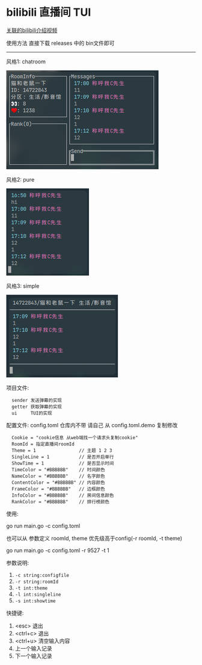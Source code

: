 # bilibili 直播间 TUI

[关联的bilibili介绍视频](https://www.bilibili.com/video/bv1gG411G7XG)

使用方法 直接下载 releases 中的 bin文件即可

---

风格1: chatroom

![t1](./theme1.png)

风格2: pure

![t2](./theme2.png)

风格3: simple

![t3](./theme3.png)

项目文件:

```plaintext
  sender 发送弹幕的实现
  getter 获取弹幕的实现
  ui     TUI的实现
```

配置文件: config.toml 仓库内不带 请自己 从 config.toml.demo 复制修改

```plaintext
  Cookie = "cookie信息 从web端找一个请求头复制cookie"
  RoomId = 指定直播间roomId
  Theme = 1                // 主题 1 2 3
  SingleLine = 1           // 是否开启单行
  ShowTime = 1             // 是否显示时间
  TimeColor = "#BBBBBB"    // 时间颜色
  NameColor = "#BBBBBB"    // 名字颜色
  ContentColor = "#BBBBBB" // 内容颜色
  FrameColor = "#BBBBBB"   // 边框颜色
  InfoColor = "#BBBBBB"    // 房间信息颜色
  RankColor = "#BBBBBB"    // 排行榜颜色
```

使用:

go run main.go -c config.toml

也可以从 参数定义 roomId, theme 优先级高于config(-r roomId, -t theme)

go run main.go -c config.toml -r 9527 -t 1

参数说明:  
  1. `-c string:configfile`
  2. `-r string:roomId`
  3. `-t int:theme`
  4. `-l int:singleline`
  5. `-s int:showtime`

快捷键:  
  1. \<esc> 退出
  2. <ctrl+c> 退出
  3. <ctrl+u> 清空输入内容
  4. <up> 上一个输入记录
  5. <down> 下一个输入记录
